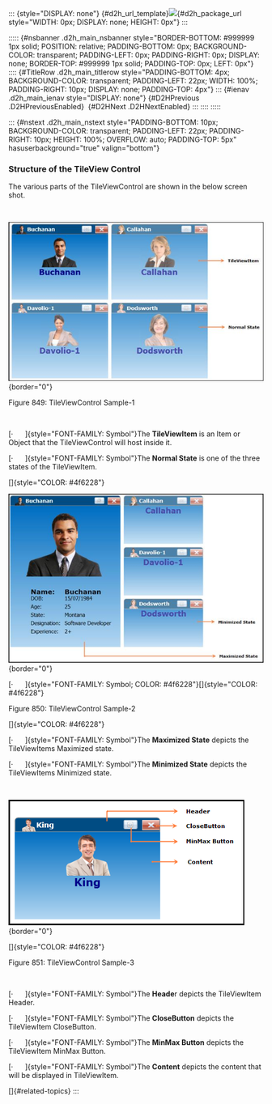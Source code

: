 ::: {style="DISPLAY: none"}
[](ms-xhelp:///?Id=d2h_url_template){#d2h_url_template}![](!package_url!){#d2h_package_url style="WIDTH: 0px; DISPLAY: none; HEIGHT: 0px"}
:::

::::: {#nsbanner .d2h_main_nsbanner style="BORDER-BOTTOM: #999999 1px solid; POSITION: relative; PADDING-BOTTOM: 0px; BACKGROUND-COLOR: transparent; PADDING-LEFT: 0px; PADDING-RIGHT: 0px; DISPLAY: none; BORDER-TOP: #999999 1px solid; PADDING-TOP: 0px; LEFT: 0px"}
:::: {#TitleRow .d2h_main_titlerow style="PADDING-BOTTOM: 4px; BACKGROUND-COLOR: transparent; PADDING-LEFT: 22px; WIDTH: 100%; PADDING-RIGHT: 10px; DISPLAY: none; PADDING-TOP: 4px"}
::: {#ienav .d2h_main_ienav style="DISPLAY: none"}
[](ms-xhelp:///?Id=2b8fa141-069f-4f04-8d78-261344acf38b){#D2HPrevious .D2HPreviousEnabled}  [](ms-xhelp:///?Id=d0c1dfa2-06dd-41e0-a51b-36f92cb9be79){#D2HNext .D2HNextEnabled}
:::
::::
:::::

::: {#nstext .d2h_main_nstext style="PADDING-BOTTOM: 10px; BACKGROUND-COLOR: transparent; PADDING-LEFT: 22px; PADDING-RIGHT: 10px; HEIGHT: 100%; OVERFLOW: auto; PADDING-TOP: 5px" hasuserbackground="true" valign="bottom"}
### Structure of the TileView Control

The various parts of the TileViewControl are shown in the below screen shot.

 

![](../ImagesExt/image261_755.jpg){border="0"}

Figure 849: TileViewControl Sample-1

 

[·      ]{style="FONT-FAMILY: Symbol"}The **TileViewItem** is an Item or Object that the TileViewControl will host inside it.

[·      ]{style="FONT-FAMILY: Symbol"}The **Normal State** is one of the three states of the TileViewItem.

[]{style="COLOR: #4f6228"} 

![](../ImagesExt/image261_756.jpg){border="0"}

[·      ]{style="FONT-FAMILY: Symbol; COLOR: #4f6228"}[]{style="COLOR: #4f6228"}

Figure 850: TileViewControl Sample-2

[]{style="COLOR: #4f6228"} 

[·      ]{style="FONT-FAMILY: Symbol"}The **Maximized State** depicts the TileViewItems Maximized state.

[·      ]{style="FONT-FAMILY: Symbol"}The **Minimized State** depicts the TileViewItems Minimized state.

 

![](../ImagesExt/image261_757.png){border="0"}

[]{style="COLOR: #4f6228"} 

Figure 851: TileViewControl Sample-3

 

[·      ]{style="FONT-FAMILY: Symbol"}The **Heade**r depicts the TileViewItem Header.

[·      ]{style="FONT-FAMILY: Symbol"}The **CloseButton** depicts the TileViewItem CloseButton.

[·      ]{style="FONT-FAMILY: Symbol"}The **MinMax Button** depicts the TileViewItem MinMax Button.

[·      ]{style="FONT-FAMILY: Symbol"}The **Content** depicts the content that will be displayed in TileViewItem.

[]{#related-topics}
:::
